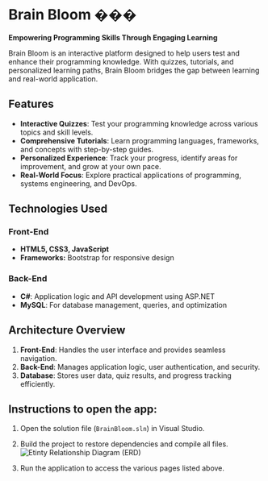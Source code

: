 # Brain Bloom ���  
**Empowering Programming Skills Through Engaging Learning**  

Brain Bloom is an interactive platform designed to help users test and enhance their programming knowledge. With quizzes, tutorials, and personalized learning paths, Brain Bloom bridges the gap between learning and real-world application.  

## Features  
- **Interactive Quizzes**: Test your programming knowledge across various topics and skill levels.  
- **Comprehensive Tutorials**: Learn programming languages, frameworks, and concepts with step-by-step guides.  
- **Personalized Experience**: Track your progress, identify areas for improvement, and grow at your own pace.  
- **Real-World Focus**: Explore practical applications of programming, systems engineering, and DevOps.  

## Technologies Used  
### Front-End  
- **HTML5, CSS3, JavaScript**  
- **Frameworks:** Bootstrap for responsive design  

### Back-End  
- **C#**: Application logic and API development using ASP.NET  
- **MySQL**: For database management, queries, and optimization  

## Architecture Overview  
1. **Front-End**: Handles the user interface and provides seamless navigation.  
2. **Back-End**: Manages application logic, user authentication, and security.  
3. **Database**: Stores user data, quiz results, and progress tracking efficiently.

## Instructions to open the app:
1. Open the solution file (`BrainBloom.sln`) in Visual Studio.
2. Build the project to restore dependencies and compile all files.
![Etinty Relationship Diagram (ERD)](https://github.com/user-attachments/assets/bcfcec8b-0f30-4afe-826e-63f777330fa3)


3. Run the application to access the various pages listed above.
